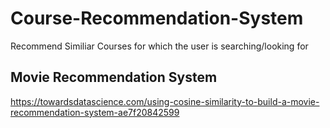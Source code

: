 # Course-Recommendation-System
Recommend Similiar Courses for which the user is searching/looking for

## Movie Recommendation System
https://towardsdatascience.com/using-cosine-similarity-to-build-a-movie-recommendation-system-ae7f20842599
